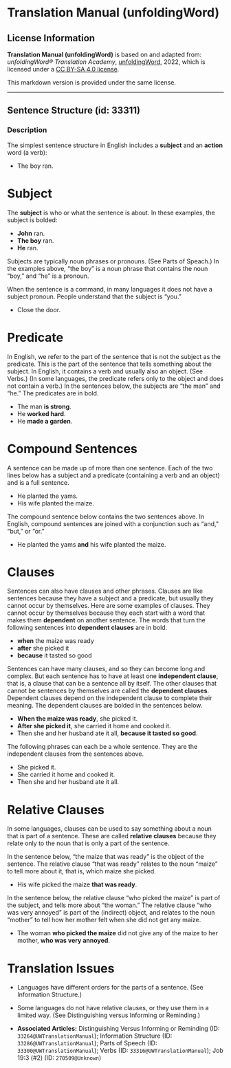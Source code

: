 # Translation Manual (unfoldingWord)

## License Information

**Translation Manual (unfoldingWord)** is based on and adapted from: _unfoldingWord® Translation Academy_, [unfoldingWord](https://unfoldingword.org/utw), 2022, which is licensed under a [CC BY-SA 4.0 license](https://creativecommons.org/licenses/by-sa/4.0/legalcode.en).

This markdown version is provided under the same license.



--------------------------------

## Sentence Structure (id: 33311)

### Description

The simplest sentence structure in English includes a **subject** and an **action** word (a verb):

* The boy ran.

Subject
=======

The **subject** is who or what the sentence is about. In these examples, the subject is bolded:

* **John** ran.
* **The boy** ran.
* **He** ran.

Subjects are typically noun phrases or pronouns. (See Parts of Speach.) In the examples above, “the boy” is a noun phrase that contains the noun “boy,” and “he” is a pronoun.

When the sentence is a command, in many languages it does not have a subject pronoun. People understand that the subject is “you.”

* Close the door.

Predicate
=========

In English, we refer to the part of the sentence that is not the subject as the predicate. This is the part of the sentence that tells something about the subject. In English, it contains a verb and usually also an object. (See Verbs.) (In some languages, the predicate refers only to the object and does not contain a verb.) In the sentences below, the subjects are “the man” and “he.” The predicates are in bold.

* The man **is strong**.
* He **worked hard**.
* He **made a garden**.

Compound Sentences
==================

A sentence can be made up of more than one sentence. Each of the two lines below has a subject and a predicate (containing a verb and an object) and is a full sentence.

* He planted the yams.
* His wife planted the maize.

The compound sentence below contains the two sentences above. In English, compound sentences are joined with a conjunction such as “and,” “but,” or “or.”

* He planted the yams **and** his wife planted the maize.

Clauses
=======

Sentences can also have clauses and other phrases. Clauses are like sentences because they have a subject and a predicate, but usually they cannot occur by themselves. Here are some examples of clauses. They cannot occur by themselves because they each start with a word that makes them **dependent** on another sentence. The words that turn the following sentences into **dependent clauses** are in bold.

* **when** the maize was ready
* **after** she picked it
* **because** it tasted so good

Sentences can have many clauses, and so they can become long and complex. But each sentence has to have at least one **independent clause**, that is, a clause that can be a sentence all by itself. The other clauses that cannot be sentences by themselves are called the **dependent clauses**. Dependent clauses depend on the independent clause to complete their meaning. The dependent clauses are bolded in the sentences below.

* **When the maize was ready**, she picked it.
* **After she picked it**, she carried it home and cooked it.
* Then she and her husband ate it all, **because it tasted so good**.

The following phrases can each be a whole sentence. They are the independent clauses from the sentences above.

* She picked it.
* She carried it home and cooked it.
* Then she and her husband ate it all.

Relative Clauses
================

In some languages, clauses can be used to say something about a noun that is part of a sentence. These are called **relative clauses** because they relate only to the noun that is only a part of the sentence.

In the sentence below, “the maize that was ready” is the object of the sentence. The relative clause “that was ready” relates to the noun “maize” to tell more about it, that is, which maize she picked.

* His wife picked the maize **that was ready**.

In the sentence below, the relative clause “who picked the maize” is part of the subject, and tells more about “the woman.” The relative clause “who was very annoyed” is part of the (indirect) object, and relates to the noun “mother” to tell how her mother felt when she did not get any maize.

* The woman **who picked the maize** did not give any of the maize to her mother, **who was very annoyed**.

Translation Issues
==================

* Languages have different orders for the parts of a sentence. (See Information Structure.)
* Some languages do not have relative clauses, or they use them in a limited way. (See Distinguishing versus Informing or Reminding.)

* **Associated Articles:** Distinguishing Versus Informing or Reminding (ID: `33264@UWTranslationManual`); Information Structure (ID: `33286@UWTranslationManual`); Parts of Speech (ID: `33300@UWTranslationManual`); Verbs (ID: `33316@UWTranslationManual`); Job 19:3 (#2) (ID: `270509@Unknown`)

